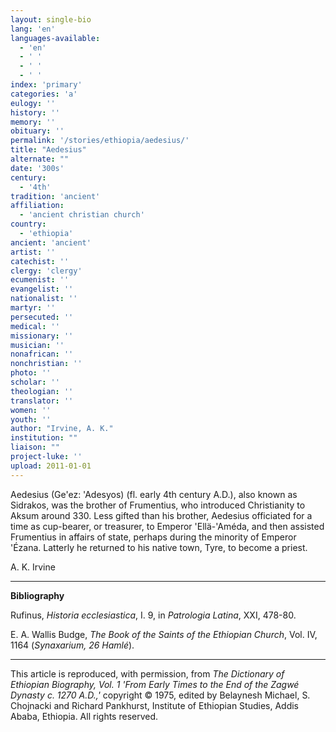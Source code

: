 ```yaml
---
layout: single-bio
lang: 'en'
languages-available:
  - 'en'
  - ' '
  - ' '
  - ' '
index: 'primary'
categories: 'a'
eulogy: ''
history: ''
memory: ''
obituary: ''
permalink: '/stories/ethiopia/aedesius/'
title: "Aedesius"
alternate: ""
date: '300s'
century:
  - '4th'
tradition: 'ancient'
affiliation:
  - 'ancient christian church'
country:
  - 'ethiopia'
ancient: 'ancient'
artist: ''
catechist: ''
clergy: 'clergy'
ecumenist: ''
evangelist: ''
nationalist: ''
martyr: ''
persecuted: ''
medical: ''
missionary: ''
musician: ''
nonafrican: ''
nonchristian: ''
photo: ''
scholar: ''
theologian: ''
translator: ''
women: ''
youth: ''
author: "Irvine, A. K."
institution: ""
liaison: ""
project-luke: ''
upload: 2011-01-01
---
```




Aedesius (Ge'ez: 'Adesyos) (fl. early 4th century A.D.), also known as Sidrakos, was the brother of Frumentius, who introduced Christianity to Aksum around 330. Less gifted than his brother, Aedesius officiated for a time as cup-bearer, or treasurer, to Emperor 'Ellä-'Améda, and then assisted Frumentius in affairs of state, perhaps during the minority of Emperor 'Ézana. Latterly he returned to his native town, Tyre, to become a priest.

A. K. Irvine

---

**Bibliography**

Rufinus, *Historia ecclesiastica*,  I. 9, in *Patrologia Latina*,  XXI, 478-80.

E. A. Wallis Budge, *The Book of the Saints of the Ethiopian Church*, Vol. IV, 1164 (*Synaxarium,  26 Hamlé*).

---

This article is reproduced, with permission, from *The Dictionary of Ethiopian Biography, Vol. 1 'From Early Times to the End of the Zagwé Dynasty c. 1270 A.D.,'* copyright &copy; 1975, edited by Belaynesh Michael, S. Chojnacki and Richard Pankhurst, Institute of Ethiopian Studies, Addis Ababa, Ethiopia.  All rights reserved.
